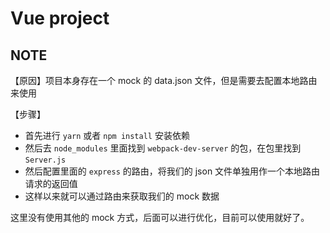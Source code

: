 # Vue project

## NOTE

【原因】项目本身存在一个 mock 的 data.json 文件，但是需要去配置本地路由来使用

【步骤】

- 首先进行 `yarn` 或者 `npm install` 安装依赖
- 然后去 `node_modules` 里面找到 `webpack-dev-server` 的包，在包里找到 `Server.js`
- 然后配置里面的 `express` 的路由，将我们的 json 文件单独用作一个本地路由请求的返回值
- 这样以来就可以通过路由来获取我们的 mock 数据

这里没有使用其他的 mock 方式，后面可以进行优化，目前可以使用就好了。
